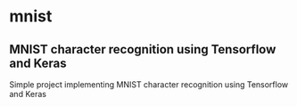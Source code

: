 # mnist
## MNIST character recognition using Tensorflow and Keras
Simple project implementing MNIST character recognition using Tensorflow and Keras
